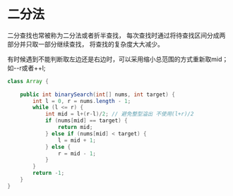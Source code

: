 # 二分法
二分查找也常被称为二分法或者折半查找，
每次查找时通过将待查找区间分成两部分并只取一部分继续查找，
将查找的复杂度大大减少。

有时候遇到不能判断取左边还是右边时，可以采用缩小总范围的方式重新取mid；
如--r或者++l;


```java
class Array {
    
    public int binarySearch(int[] nums, int target) {
        int l = 0, r = nums.length - 1;
        while (l <= r) {
            int mid = l+(r-l)/2; // 避免整型溢出 不使用(l+r)/2
            if (nums[mid] == target) {
                return mid;
            } else if (nums[mid] < target) {
                l = mid + 1;
            } else {
                r = mid - 1;
            }
        }
        return -1;
    }
}

```